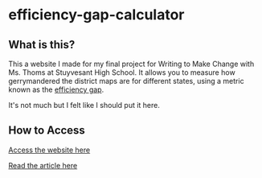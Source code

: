 # efficiency-gap-calculator

## What is this?

This a website I made for my final project for Writing to Make Change with Ms. Thoms at Stuyvesant High School. It allows you to measure how gerrymandered the district maps are for different states, using a metric known as the [efficiency gap](https://en.wikipedia.org/wiki/Efficiency_gap).

It's not much but I felt like I should put it here.

## How to Access

[Access the website here](http://moe.stuy.edu/~gthompson30/gerrymandering/)

[Read the article here](https://medium.com/@gthompson30/how-to-end-gerrymandering-the-efficiency-gap-1b788b19cf23)


